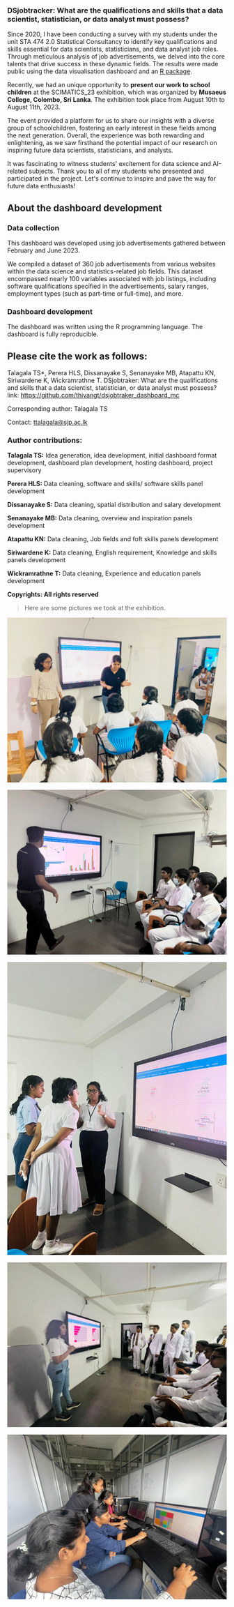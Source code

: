 
### DSjobtracker: What are the qualifications and skills that a data scientist, statistician, or data analyst must possess?

Since 2020, I have been conducting a survey with my students under the unit STA 474 2.0 Statistical Consultancy to identify key qualifications and skills essential for data scientists, statisticians, and data analyst job roles. Through meticulous analysis of job advertisements, we delved into the core talents that drive success in these dynamic fields. The results were made public using the data visualisation dashboard and an [R package](https://github.com/thiyangt/DSjobtracker).

Recently, we had an unique opportunity to **present our work to school children** at the SCIMATICS_23 exhibition, which was organized by **Musaeus College, Colombo, Sri Lanka**. The exhibition took place from August 10th to August 11th, 2023. 

The event provided a platform for us to share our insights with a diverse group of schoolchildren, fostering an early interest in these fields among the next generation. Overall, the experience was both rewarding and enlightening, as we saw firsthand the potential impact of our research on inspiring future data scientists, statisticians, and analysts.

It was fascinating to witness students' excitement for data science and AI-related subjects. Thank you to all of my students who presented and participated in the project. Let's continue to inspire and pave the way for future data enthusiasts! 

## About the dashboard development

### Data collection

This dashboard was developed using job advertisements gathered between February and June 2023.

We compiled a dataset of 360 job advertisements from various websites within the data science and statistics-related job fields. This dataset encompassed nearly 100 variables associated with job listings, including software qualifications specified in the advertisements, salary ranges, employment types (such as part-time or full-time), and more.

### Dashboard development

The dashboard was written using the R programming language. The dashboard is fully reproducible.

## Please cite the work as follows:

Talagala TS*, Perera HLS, Dissanayake S, Senanayake MB, Atapattu KN, Siriwardene K, Wickramrathne T. DSjobtraker: What are the qualifications and skills that a data scientist, statistician, or data analyst must possess? link: https://github.com/thiyangt/dsjobtraker_dashboard_mc

Corresponding author: Talagala TS

Contact: ttalagala@sjp.ac.lk

### Author contributions:

**Talagala TS:** Idea generation, idea development, initial dashboard format development, dashboard plan development, hosting dashboard, project supervisory

**Perera HLS:** Data cleaning, software and skills/ software skills panel development

**Dissanayake S:** Data cleaning, spatial distribution and salary development

**Senanayake MB:** Data cleaning, overview and inspiration panels development

**Atapattu KN:** Data cleaning, Job fields and foft skills panels development

**Siriwardene K:**  Data cleaning, English requirement, Knowledge and skills panels development

**Wickramrathne T:** Data cleaning, Experience and education panels development

**Copyrights: All rights reserved**


> Here are some pictures we took at the exhibition.


![](img/img5.jpg)

![](img/img1.jpeg)

![](img/img3.jpeg)

![](img/img4.jpg)

![](img/image6.jpg)

